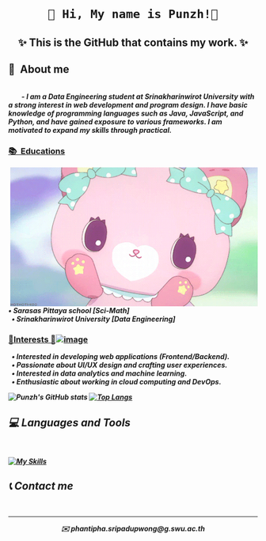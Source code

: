 <p>
  <h1 align="center">

    🔔 Hi, My name is Punzh!🩷
  </h1>
</p>
<h2>
  <p align="center">
    ✨ This is the GitHub that contains my work. ✨
  </p>
</h2>
<p>
  <b>
    <h2>
      🎀&nbsp About me 
    </h2>
      </i><br>
    <i>
    &nbsp &nbsp &nbsp &nbsp - I am a Data Engineering student at Srinakharinwirot University with a strong interest in web development and program design. I have basic knowledge of programming languages such as Java, JavaScript, and Python, and have gained exposure to various frameworks. I am motivated to expand my skills through practical.
    </i>
   
  <b>
  <h3>
    <b>
      <u>📚&nbsp Educations</u><br>
    <b>
  </h3>
    <img hight="400" width="500" alt="GIF" align="right" src="Rabbit.gif" width="50%"/>
    <i>&nbsp&nbsp• Sarasas Pittaya school [Sci-Math]
    &nbsp<br>
    &nbsp&nbsp• Srinakharinwirot University [Data Engineering]
    &nbsp</i>
  <h3>
    <b>
      <u>🎈Interests 🎨<img width="140" alt="image" src="https://github.com/user-attachments/assets/058a0ee6-50e1-48f8-838a-fb3dda395515" />
</u><br>
    <b>
  </h3>
	<i>&nbsp&nbsp•	Interested in developing web applications (Frontend/Backend). &nbsp<br>
	<i>&nbsp&nbsp•	Passionate about UI/UX design and crafting user experiences. &nbsp<br>
	<i>&nbsp&nbsp•	Interested in data analytics and machine learning. &nbsp<br>
	<i>&nbsp&nbsp•	Enthusiastic about working in cloud computing and DevOps. &nbsp<br>



![Punzh's GitHub stats](https://github-readme-stats.vercel.app/api?username=Punzh&show_icons=true&theme=radical)
[![Top Langs](https://github-readme-stats.vercel.app/api/top-langs/?username=Punzh&layout=compact&theme=dark)](https://github.com/Punzh)

  <!--![Anurag's GitHub stats](https://github-readme-stats.vercel.app/api?username=M6xbom1&show_icons=true&theme=outrun)-->
  <h2> 💻 Languages and Tools </h2><br>

  [![My Skills](https://skillicons.dev/icons?i=splunk,python,java,html,css,js,php,unity,aws,mysql,linux,nodejs,mongodb)](https://skillicons.dev)

<b>

  <h2>
    📞 Contact me 
  </h2>

<p align="center">
  <br><hr>
    <div align="center"> ✉️ phantipha.sripadupwong@g.swu.ac.th  </div>
  </br></br>
</p>
